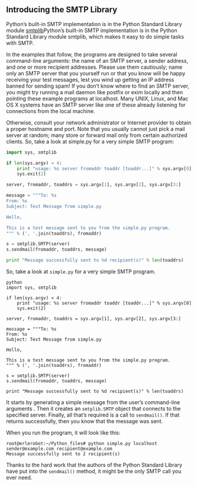 ## Introducing the SMTP Library

Python’s built-in SMTP implementation is in the Python Standard Library module [smtplib](https://docs.python.org/2/library/smtplib.html?highlight=smtplib#smtplib)Python’s built-in SMTP implementation is in the Python Standard Library module smtplib, which makes
it easy to do simple tasks with SMTP.

In the examples that follow, the programs are designed to take several command-line arguments:
the name of an SMTP server, a sender address, and one or more recipient addresses. Please use them
cautiously; name only an SMTP server that you yourself run or that you know will be happy receiving
your test messages, lest you wind up getting an IP address banned for sending spam!
If you don’t know where to find an SMTP server, you might try running a mail daemon like postfix
or exim locally and then pointing these example programs at localhost. Many UNIX, Linux, and Mac OS
X systems have an SMTP server like one of these already listening for connections from the local
machine.

Otherwise, consult your network administrator or Internet provider to obtain a proper hostname
and port. Note that you usually cannot just pick a mail server at random; many store or forward mail
only from certain authorized clients.
So, take a look at simple.py for a very simple SMTP program:
```python
import sys, smtplib

if len(sys.argv) < 4:
    print "usage: %s server fromaddr toaddr [toaddr...]" % sys.argv[0]
    sys.exit(2)

server, fromaddr, toaddrs = sys.argv[1], sys.argv[2], sys.argv[3:]

message = """To: %s
From: %s
Subject: Test Message from simple.py

Hello,

This is a test message sent to you from the simple.py program.
""" % (', '.join(toaddrs), fromaddr)

s = smtplib.SMTP(server)
s.sendmail(fromaddr, toaddrs, message)

print "Message successfully sent to %d recipient(s)" % len(toaddrs)
```

So, take a look at `simple.py` for a very simple SMTP program.
```
python
import sys, smtplib

if len(sys.argv) < 4:
    print "usage: %s server fromaddr toaddr [toaddr...]" % sys.argv[0]
    sys.exit(2)

server, fromaddr, toaddrs = sys.argv[1], sys.argv[2], sys.argv[3:]

message = """To: %s
From: %s
Subject: Test Message from simple.py

Hello,

This is a test message sent to you from the simple.py program.
""" % (', '.join(toaddrs), fromaddr)

s = smtplib.SMTP(server)
s.sendmail(fromaddr, toaddrs, message)

print "Message successfully sent to %d recipient(s)" % len(toaddrs)
```
It starts by generating a simple message from the user’s command-line arguments . Then it
creates an `smtplib.SMTP` object that connects to the specified server. Finally, all that’s required is a call to
`sendmail()`. If that returns successfully, then you know that the message was sent.

When you run the program, it will look like this:
```
root@erlerobot:~/Python_files# python simple.py localhost sender@example.com recipient@example.com
Message successfully sent to 2 recipient(s)
```
Thanks to the hard work that the authors of the Python Standard Library have put into the
`sendmail()` method, it might be the only SMTP call you ever need.
